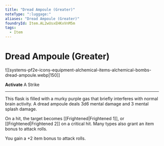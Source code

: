 ```yaml
---
title: "Dread Ampoule (Greater)"
noteType: ":luggage:"
aliases: "Dread Ampoule (Greater)"
foundryId: Item.AL2wUsxEHKxVnM5m
tags:
  - Item
---
```


# Dread Ampoule (Greater)
![[systems-pf2e-icons-equipment-alchemical-items-alchemical-bombs-dread-ampoule.webp|150]]

**Activate** A Strike

* * *

This flask is filled with a murky purple gas that briefly interferes with normal brain activity. A dread ampoule deals 3d6 mental damage and 3 mental splash damage.

On a hit, the target becomes [[Frightened|Frightened 1]], or [[Frightened|Frightened 2]] on a critical hit. Many types also grant an item bonus to attack rolls.

You gain a +2 item bonus to attack rolls.
